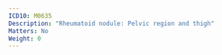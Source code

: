 ```yaml
---
ICD10: M0635
Description: "Rheumatoid nodule: Pelvic region and thigh"
Matters: No
Weight: 0
---
```

